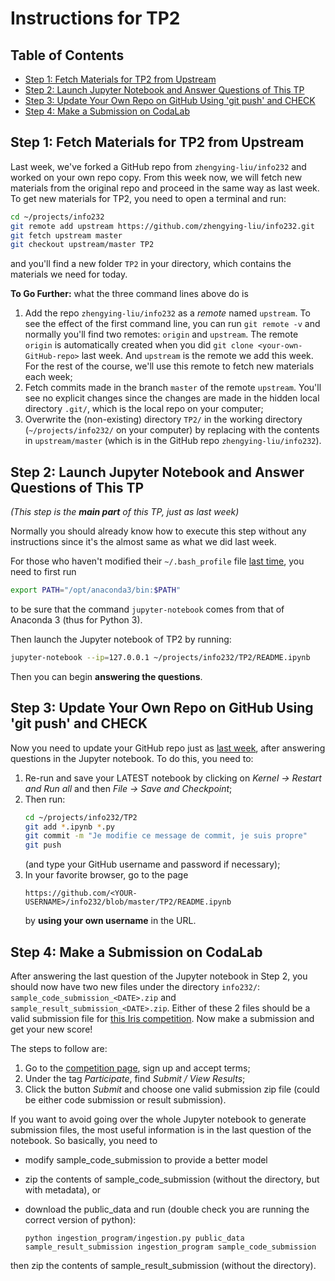 Instructions for TP2
========
## Table of Contents
* [Step 1: Fetch Materials for TP2 from Upstream](#step-1-fetch-materials-for-tp2-from-upstream)
* [Step 2: Launch Jupyter Notebook and Answer Questions of This TP](#step-2-launch-jupyter-notebook-and-answer-questions-of-this-tp)
* [Step 3: Update Your Own Repo on GitHub Using 'git push' and CHECK](#step-3-update-your-own-repo-on-github-using-git-push-and-check)
* [Step 4: Make a Submission on CodaLab](#step-4-make-a-submission-on-codalab)

## Step 1: Fetch Materials for TP2 from Upstream
Last week, we've forked a GitHub repo from `zhengying-liu/info232` and worked on your own repo copy. From this week now, we will fetch new materials from the original repo and proceed in the same way as last week. To get new materials for TP2, you need to open a terminal and run:
```bash
cd ~/projects/info232
git remote add upstream https://github.com/zhengying-liu/info232.git
git fetch upstream master
git checkout upstream/master TP2
```
and you'll find a new folder `TP2` in your directory, which contains the materials we need for today.

**To Go Further:** what the three command lines above do is 
1. Add the repo `zhengying-liu/info232` as a *remote* named `upstream`. To see the effect of the first command line, you can run `git remote -v` and normally you'll find two remotes: `origin` and `upstream`. The remote `origin` is automatically created when you did `git clone <your-own-GitHub-repo>` last week. And `upstream` is the remote we add this week. For the rest of the course, we'll use this remote to fetch new materials each week;
2. Fetch commits made in the branch `master` of the remote `upstream`. You'll see no explicit changes since the changes are made in the hidden local directory `.git/`, which is the local repo on your computer;
3. Overwrite the (non-existing) directory `TP2/` in the working directory (`~/projects/info232/` on your computer) by replacing with the contents in `upstream/master` (which is in the GitHub repo `zhengying-liu/info232`).

## Step 2: Launch Jupyter Notebook and Answer Questions of This TP
*(This step is the **main part** of this TP, just as last week)*

Normally you should already know how to execute this step without any instructions since it's the almost same as what we did last week.

For those who haven't modified their `~/.bash_profile` file [last time](https://github.com/zhengying-liu/info232/blob/master/TP1/README.md#step-3-launch-jupyter-notebook-and-answer-questions-of-this-tp), you need to first run
```bash
export PATH="/opt/anaconda3/bin:$PATH"
```
to be sure that the command `jupyter-notebook` comes from that of Anaconda 3 (thus for Python 3). 

Then launch the Jupyter notebook of TP2 by running:
```bash
jupyter-notebook --ip=127.0.0.1 ~/projects/info232/TP2/README.ipynb
```
Then you can begin **answering the questions**.

## Step 3: Update Your Own Repo on GitHub Using 'git push' and CHECK

Now you need to update your GitHub repo just as [last week](https://github.com/zhengying-liu/info232/blob/master/TP1/README.md#step-4-update-your-own-repo-on-github-using-git-push), after answering questions in the Jupyter notebook. To do this, you need to:
1. Re-run and save your LATEST notebook by clicking on *Kernel -> Restart and Run all* and then *File -> Save and Checkpoint*;
2. Then run:
	```bash
	cd ~/projects/info232/TP2
	git add *.ipynb *.py
	git commit -m "Je modifie ce message de commit, je suis propre"
	git push
	```
	(and type your GitHub username and password if necessary);
3. In your favorite browser, go to the page 
	```
	https://github.com/<YOUR-USERNAME>/info232/blob/master/TP2/README.ipynb
	```
	by **using your own username** in the URL.

## Step 4: Make a Submission on CodaLab

After answering the last question of the Jupyter notebook in Step 2, you should now have two new files under the directory `info232/`: `sample_code_submission_<DATE>.zip` and `sample_result_submission_<DATE>.zip`. Either of these 2 files should be a valid submission file for [this Iris competition](https://codalab.lri.fr/competitions/204). Now make a submission and get your new score!

The steps to follow are:
1. Go to the [competition page]((https://codalab.lri.fr/competitions/204)), sign up and accept terms;
2. Under the tag *Participate*, find *Submit / View Results*;
3. Click the button *Submit* and choose one valid submission zip file (could be either code submission or result submission).

If you want to avoid going over the whole Jupyter notebook to generate submission files, the most useful information is in the last question of the notebook. So basically, you need to

- modify sample_code_submission to provide a better model

- zip the contents of sample_code_submission (without the directory, but with metadata), or

- download the public_data and run (double check you are running the correct version of python):

  `python ingestion_program/ingestion.py public_data sample_result_submission ingestion_program sample_code_submission`

then zip the contents of sample_result_submission (without the directory).

